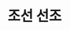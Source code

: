 ---
layout: hubs
key: Q484359
title: 조선 선조
name: 조선 선조
image: 
description: 조선의 14대 임금
score: 0.00022826290884075793
degree: 13
---